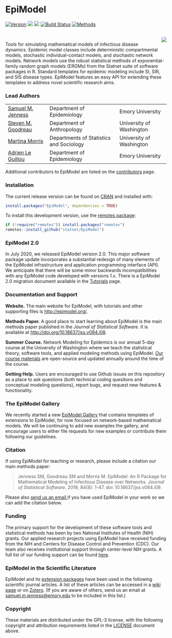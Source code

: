 # EpiModel

[![Version](http://img.shields.io/badge/Version-2.1.0-orange.svg?style=flat)](https://github.com/statnet/EpiModel/releases/tag/v2.1.0) [![](http://cranlogs.r-pkg.org/badges/EpiModel?color=blue)](http://cran.rstudio.com/web/packages/EpiModel/index.html) [![](http://cranlogs.r-pkg.org/badges/grand-total/EpiModel?color=blue)](http://cran.rstudio.com/web/packages/EpiModel/index.html) [![Build Status](https://github.com/statnet/EpiModel/workflows/R-CMD-check/badge.svg)](https://github.com/statnet/EpiModel/actions) [![Methods](https://img.shields.io/badge/docs-Methods-943ad8.svg)](http://doi.org/10.18637/jss.v084.i08)

<br> <img src="http://www.epimodel.org/movie.gif" align="right"/>

Tools for simulating mathematical models of infectious disease dynamics. Epidemic model classes include deterministic compartmental models, stochastic individual-contact models, and stochastic network models. Network models use the robust statistical methods of exponential-family random graph models (ERGMs) from the Statnet suite of software packages in R. Standard templates for epidemic modeling include SI, SIR, and SIS disease types. EpiModel features an easy API for extending these templates to address novel scientific research aims.

### Lead Authors

|                                                               |                                         |                          |
|---------------------------------------------------------------|-----------------------------------------|--------------------------|
| [Samuel M. Jenness](http://samueljenness.org/)                | Department of Epidemiology              | Emory University         |
| [Steven M. Goodreau](http://faculty.washington.edu/goodreau/) | Department of Anthropology              | University of Washington |
| [Martina Morris](http://faculty.washington.edu/morrism/)      | Departments of Statistics and Sociology | University of Washington |
| [Adrien Le Guillou](http://samueljenness.org/team.html)       | Department of Epidemiology              | Emory University         |

Additional contributors to EpiModel are listed on the [contributors](https://github.com/statnet/EpiModel/graphs/contributors) page.

### Installation

The current release version can be found on <a href="http://cran.r-project.org/web/packages/EpiModel/index.html" target="_blank">CRAN</a> and installed with:

``` r
install.packages("EpiModel", dependencies = TRUE)
```

To install this development version, use the <a href="https://github.com/r-lib/remotes" target="_blank">remotes package</a>:

``` r
if (!require("remotes")) install.packages("remotes")
remotes::install_github("statnet/EpiModel")
```

### EpiModel 2.0

In July 2020, we released EpiModel version 2.0. This major software package update incorporates a substantial redesign of many elements of the EpiModel infrastructure and application programming interface (API). We anticipate that there will be some minor backwards incompatibilities with any EpiModel code developed with versions 1.x. There is a EpiModel 2.0 migration document available in the <a href="http://www.epimodel.org/tut.html" target="_blank"> Tutorials</a> page.

### Documentation and Support

**Website.** The main website for EpiModel, with tutorials and other supporting files is <a href="http://epimodel.org/" target="_blank">http://epimodel.org/</a>.

**Methods Paper.** A good place to start learning about EpiModel is the main methods paper published in the *Journal of Statistical Software.* It is available at <a href="http://doi.org/10.18637/jss.v084.i08" target="_blank">http://doi.org/10.18637/jss.v084.i08</a>.

**Summer Course.** Network Modeling for Epidemics is our annual 5-day course at the University of Washington where we teach the statistical theory, software tools, and applied modeling methods using EpiModel. <a href="http://statnet.github.io/nme/" target="_blank">Our course materials</a> are open-source and updated annually around the time of the course.

**Getting Help.** Users are encouraged to use Github issues on this repository as a place to ask questions (both technical coding quesitons and conceptual modeling questions), report bugs, and request new features & functionality.

### The EpiModel Gallery

We recently started a new <a href="https://github.com/statnet/EpiModel-Gallery" target="_blank">EpiModel Gallery</a> that contains templates of extensions to EpiModel, for now focused on network-based mathematical models. We will be continuing to add new examples the gallery, and encourage users to either file requests for new examples or contribute them following our guidelines.

### Citation

If using EpiModel for teaching or research, please include a citation our main methods paper:

> Jenness SM, Goodreau SM and Morris M. EpiModel: An R Package for Mathematical Modeling of Infectious Disease over Networks. *Journal of Statistical Software.* 2018; 84(8): 1-47. doi: 10.18637/jss.v084.i08

Please also <a href="mailto:samuel.m.jenness@emory.edu?Subject=We Used EpiModel in Our Study!" target="_top">send us an email </a> if you have used EpiModel in your work so we can add the citation below.

### Funding

The primary support for the development of these software tools and statistical methods has been by two National Institutes of Health (NIH) grants. Our applied research projects using EpiModel have received funding from the NIH and Centers for Disease Control and Prevention (CDC). Our team also receives institutional support through center-level NIH grants. A full list of our funding support can be found [here](https://github.com/statnet/EpiModel/wiki/EpiModel-Funding).

### EpiModel in the Scientific Literature

EpiModel and its [extension packages](https://github.com/statnet/EpiModelHIV) have been used in the following scientific journal articles. A list of these articles can be accessed in a [wiki page](https://github.com/statnet/EpiModel/wiki/EpiModel-in-the-Scientific-Literature) or on [Zotero](https://www.zotero.org/groups/2486200/epimodel_literature/library). (If you are aware of others, send us an email at [samuel.m.jenness\@emory.edu](mailto:samuel.m.jenness@emory.edu) to be included in this list.)

### Copyright

These materials are distributed under the GPL-3 license, with the following copyright and attribution requirements listed in the [LICENSE](https://github.com/statnet/EpiModel/blob/main/LICENSE.md) document above.
